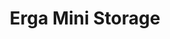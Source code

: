 ---
title: "Erga Mini Storage"
url: /south-daytona/erga-mini-storage-ridgewood-avenue/
shop: Mieten
---